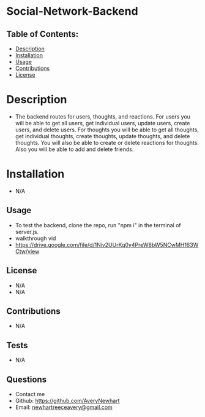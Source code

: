 # Social-Network-Backend
 
  ## Table of Contents:

  * [Description](#description)
  * [Installation](#installation)
  * [Usage](#usage)
  * [Contributions](#contributions)
  * [License](#license)
  
  # Description
  - The backend routes for users, thoughts, and reactions. For users you will be able to get all users, get individual users, update users, create users, and delete users. For thoughts you will be able to get all thoughts, get individual thoughts, create thoughts, update thoughts, and delete thoughts. You will also be able to create or delete reactions for thoughts. Also you will be able to add and delete friends.

  # Installation
  - N/A

  ## Usage
  - To test the backend, clone the repo, run "npm i" in the terminal of server.js. 
  - walkthrough vid
  - https://drive.google.com/file/d/1Niv2UUrKq0y4PreW8bW5NCwMH163WCtw/view

  ## License
  - N/A
  - N/A

  ## Contributions
  - N/A

  ## Tests
  - N/A

  ## Questions
  - Contact me
  - Github: https://github.com/AveryNewhart
  - Email: newhartreeceavery@gmail.com